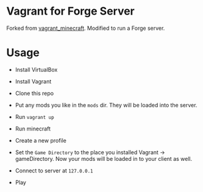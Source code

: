 # Vagrant for Forge Server

Forked from [vagrant_minecraft](https://github.com/stephen-mw/vagrant_minecraft). Modified to run a Forge server.

# Usage

- Install VirtualBox
- Install Vagrant
- Clone this repo
- Put any mods you like in the `mods` dir. They will be loaded into the server.
- Run `vagrant up`

- Run minecraft
- Create a new profile
- Set the `Game Directory` to the place you installed Vagrant -> gameDirectory. Now your mods will be loaded in to your client as well.
- Connect to server at `127.0.0.1`
- Play

